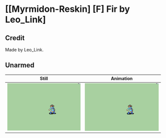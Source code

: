 # [\[Myrmidon-Reskin\] \[F\] Fir by Leo_Link]

## Credit

Made by Leo_Link.
	
## Unarmed

| Still | Animation |
| :---: | :-------: |
| ![Unarmed still](./Unarmed_000.png) | ![Unarmed animation](./Unarmed.gif) |
